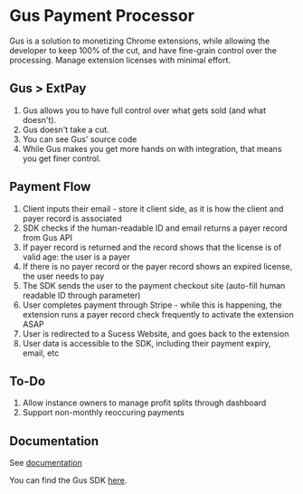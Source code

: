 # Gus Payment Processor

Gus is a solution to monetizing Chrome extensions, while allowing the developer to keep 100% of the cut, and have fine-grain control over the processing. Manage extension licenses with minimal effort.

## Gus > ExtPay

1. Gus allows you to have full control over what gets sold (and what doesn't). 
2. Gus doesn't take a cut.
3. You can see Gus' source code
4. While Gus makes you get more hands on with integration, that means you get finer control.

## Payment Flow

1. Client inputs their email - store it client side, as it is how the client and payer record is associated
2. SDK checks if the human-readable ID and email returns a payer record from Gus API
3. If payer record is returned and the record shows that the license is of valid age: the user is a payer
4. If there is no payer record or the payer record shows an expired license, the user needs to pay
5. The SDK sends the user to the payment checkout site  (auto-fill human readable ID through parameter)
6. User completes payment through Stripe - while this is happening, the extension runs a payer record check frequently to activate the extension ASAP
7. User is redirected to a Sucess Website, and goes back to the extension
8. User data is accessible to the SDK, including their payment expiry, email, etc

## To-Do
1. Allow instance owners to manage profit splits through dashboard
2. Support non-monthly reoccuring payments

## Documentation

See [documentation](./documentation.md)

You can find the Gus SDK [here](./sdk/gus-sdk.js).